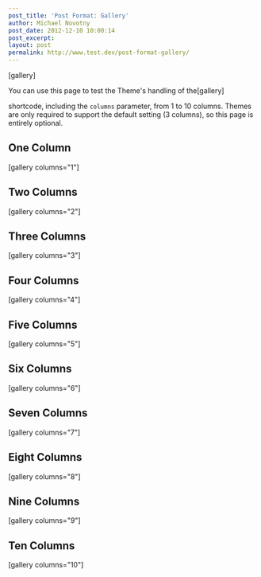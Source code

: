 ```yaml
---
post_title: 'Post Format: Gallery'
author: Michael Novotny
post_date: 2012-12-10 10:00:14
post_excerpt:
layout: post
permalink: http://www.test.dev/post-format-gallery/
---
```

[gallery]

<!--nextpage-->

You can use this page to test the Theme's handling of the[gallery]

shortcode, including the <code>columns</code> parameter, from 1 to 10 columns. Themes are only required to support the default setting (3 columns), so this page is entirely optional.
<h2>One Column</h2>
[gallery columns="1"]
<h2>Two Columns</h2>
[gallery columns="2"]
<h2>Three Columns</h2>
[gallery columns="3"]
<h2>Four Columns</h2>
[gallery columns="4"]
<h2>Five Columns</h2>
[gallery columns="5"]
<h2>Six Columns</h2>
[gallery columns="6"]
<h2>Seven Columns</h2>
[gallery columns="7"]
<h2>Eight Columns</h2>
[gallery columns="8"]
<h2>Nine Columns</h2>
[gallery columns="9"]
<h2>Ten Columns</h2>
[gallery columns="10"]